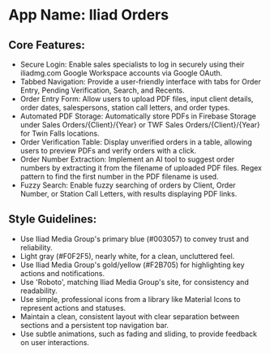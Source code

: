 # **App Name**: Iliad Orders

## Core Features:

- Secure Login: Enable sales specialists to log in securely using their iliadmg.com Google Workspace accounts via Google OAuth.
- Tabbed Navigation: Provide a user-friendly interface with tabs for Order Entry, Pending Verification, Search, and Recents.
- Order Entry Form: Allow users to upload PDF files, input client details, order dates, salespersons, station call letters, and order types.
- Automated PDF Storage: Automatically store PDFs in Firebase Storage under Sales Orders/{Client}/{Year} or TWF Sales Orders/{Client}/{Year} for Twin Falls locations.
- Order Verification Table: Display unverified orders in a table, allowing users to preview PDFs and verify orders with a click.
- Order Number Extraction: Implement an AI tool to suggest order numbers by extracting it from the filename of uploaded PDF files. Regex pattern to find the first number in the PDF filename is used.
- Fuzzy Search: Enable fuzzy searching of orders by Client, Order Number, or Station Call Letters, with results displaying PDF links.

## Style Guidelines:

- Use Iliad Media Group's primary blue (#003057) to convey trust and reliability.
- Light gray (#F0F2F5), nearly white, for a clean, uncluttered feel.
- Use Iliad Media Group's gold/yellow (#F2B705) for highlighting key actions and notifications.
- Use 'Roboto', matching Iliad Media Group's site, for consistency and readability.
- Use simple, professional icons from a library like Material Icons to represent actions and statuses.
- Maintain a clean, consistent layout with clear separation between sections and a persistent top navigation bar.
- Use subtle animations, such as fading and sliding, to provide feedback on user interactions.